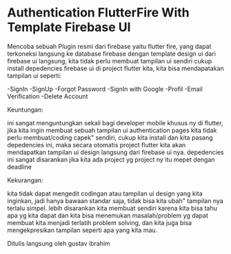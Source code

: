# Authentication FlutterFire With Template Firebase UI

Mencoba sebuah Plugin resmi dari firebase yaitu flutter fire, yang dapat terkoneksi langsung ke database firebase
dengan template design ui dari firebase ui langsung, kita tidak perlu membuat tampilan ui sendiri
cukup install depedencies firebase ui di project flutter kita, kita bisa mendapatakan tampilan ui seperti:

-SignIn
-SignUp
-Forgot Password
-SignIn with Google
-Profil
-Email Verification
-Delete Account

Keuntungan: 

ini sangat menguntungkan sekali bagi developer mobile khusus ny di flutter, jika kita ingin membuat sebuah tampilan ui authentication pages
kita tidak perlu membuat/coding capek" sendiri, cukup kita install dan kita pasang depedencies ini, maka secara otomatis project flutter kita
akan mendapatkan tampilan ui design langsung dari firebase ui nya.
depedencies ini sangat disarankan jika kita ada project yg project ny itu mepet dengan deadline

Kekurangan:

kita tidak dapat mengedit codingan atau tampilan ui design yang kita inginkan, jadi hanya bawaan standar saja, tidak bisa kita ubah" tampilan nya
terlalu simpel.
lebih disarankan kita membuat sendiri karena kita bisa tahu apa yg kita dapat dan kita bisa menemukan masalah/problem yg dapat membuat kita menjadi terlatih problem solving, dan kita juga bisa mengekpresikan tampilan seperti apa yang kita mau.

Ditulis langsung oleh gustav ibrahim
